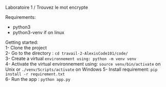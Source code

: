 Laboratoire 1 / Trouvez le mot encrypte   

Requirements:
- python3  
- python3-venv if on linux  

Getting started:  
1- Clone the project  
2- Go to the directory : `cd travail-2-AlexisCode101/code/`  
3- Create a virtual `environnement using: python -m venv venv`  
4- Activate the virtual environnement using: `source venv/bin/activate` on Unix or `./venv/Scripts/activate` on Windows
5- Install requirement: `pip install -r requirement.txt`  
6- Run the app : `python app.py`  
